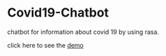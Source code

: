 # Covid19-Chatbot
chatbot for information about covid 19  by  using rasa.

click here to see the [demo](https://github.com/Nithin07-crypto/covid19-chatbot/blob/main/working-demo.md)


